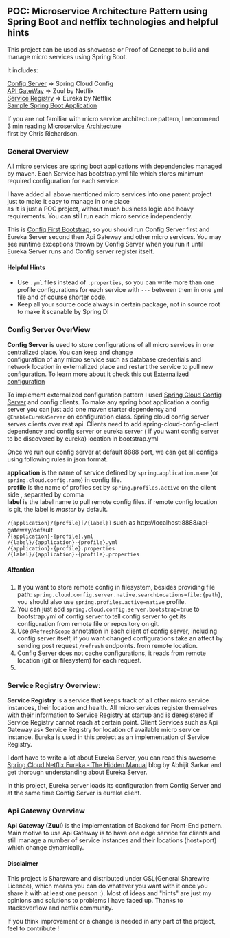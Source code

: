##  POC: Microservice Architecture Pattern using Spring Boot and netflix technologies and helpful hints

This project can be used as showcase or Proof of Concept to build and manage micro services using Spring Boot.

It includes:    

[Config Server]() => Spring Cloud Config  
[API GateWay]() => Zuul by Netflix  
[Service Registry]() => Eureka by Netflix  
[Sample Spring Boot Application]()

  If you are not familiar with micro service architecture pattern, I recommend 3 min reading [Microservice Architecture](http://microservices.io/patterns/microservices.html)   
  first by Chris Richardson. 
  
### General Overview

All micro services are spring boot applications with dependencies managed by maven. Each Service has bootstrap.yml 
file which stores minimum required configuration for each service.  

I have added all above mentioned micro services into one parent project just to make it easy to manage in one place  
as it is just a POC project, without much business logic abd heavy requirements. You can still run each 
micro service independently.

This is [Config First Bootstrap](https://cloud.spring.io/spring-cloud-config/spring-cloud-config.html#config-first-bootstrap), so you 
should run Config Server first and Eureka Server second then Api Gateway and other micro services. 
You may see runtime exceptions thrown by Config Server when you run it until Eureka Server runs and Config server register itself.

#### Helpful Hints
* Use `.yml` files instead of `.properties`, so you can write more than one profile configurations for each service with `---` 
between them in one yml file and of course shorter code.     
* Keep all your source code always in certain package, not in source root to make it scanable by Spring DI   

### Config Server OverView 

**Config Server** is used to store configurations of all micro services in one centralized place. You can keep and change   
configuration of any micro service such as database credentials and network location in externalized place and restart the service 
to pull new configuration. To learn more about it check this out [Externalized configuration](http://microservices.io/patterns/externalized-configuration.html) 

To implement externalized configuration pattern I used [Spring Cloud Config Server](https://cloud.spring.io/spring-cloud-config/spring-cloud-config.html) and  config clients. To make 
any spring boot application a config server you can just add one maven starter dependency and `@EnableEurekaServer` on configuration class. 
Spring cloud config server serves clients over rest api. Clients need to add spring-cloud-config-client dependency and 
config server or eureka server ( if you want config server to be discovered by eureka) location in bootstrap.yml 
 
Once we run our config server at default 8888 port, we can get all configs using following rules in json format.  
 
**application** is the name of service defined by `spring.application.name` (or `spring.cloud.config.name`) in config file.  
**profile** is the name of profiles set by `spring.profiles.active` on the client side , separated by comma  
**label** is the label name to pull remote config files. if remote config location is git, the label is _master_ by default.   
 
`/{application}/{profile}[/{label}]` such as http://localhost:8888/api-gateway/default  
`/{application}-{profile}.yml`   
`/{label}/{application}-{profile}.yml`  
`/{application}-{profile}.properties`  
`/{label}/{application}-{profile}.properties`  

##### Attention

1. If you want to store remote config in filesystem, 
besides providing file path: `spring.cloud.config.server.native.searchLocations=file:{path}`, 
you should also use `spring.profiles.active=native` profile.  
2. You can just add `spring.cloud.config.server.bootstrap=true` to bootstrap.yml of config server to tell config server to get 
its configuration from remote file or repository on git.  
3. Use `@RefreshScope` annotation in each client of config server, including config server itself, if you want changed configurations take an 
affect by sending post request  `/refresh` endpoints. 
from remote location.  
4. Config Server does not cache configurations, it reads from remote location (git or filesystem) for each request. 
5. 



### Service Registry Overview:
  
**Service Registry** is a service that keeps track of all other micro service instances, their location and health. All micro 
services register themselves with their information to Service Registry at startup and is deregistered if Service Registry 
cannot reach at certain point. Client Services such as Api Gateway ask Service Registry for location of available micro service
instance. Eureka is used in this project as an implementation of Service Registry.  

<!---
enable self preservation
-->

I dont have to write a lot about Eureka Server, you can read this awesome [Spring Cloud Netflix Eureka - The Hidden Manual](http://blog.abhijitsarkar.org/technical/netflix-eureka/) 
blog by Abhijit Sarkar and get thorough understanding about Eureka Server.   

In this project, Eureka server loads its configuration from Config Server and at the same time Config Server is eureka client.

 

### Api Gateway Overview 

**Api Gateway (Zuul)** is the implementation of Backend for Front-End pattern. Main motive to use Api Gateway is to have one edge service 
for clients and still manage a number of service instances and their locations (host+port) which change dynamically. 




#### Disclaimer
This project is Shareware and distributed under GSL(General Sharewire Licence), which means you can do whatever you want 
with it once you share it with at least one person :). Most of ideas and "hints" are just my opinions
and solutions to problems I have faced up. Thanks to stackoverflow and netflix community.  
    
If you think improvement or a change is needed in any part of the project, feel to contribute !      
